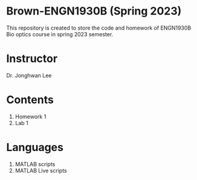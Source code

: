 # Brown-ENGN1930B (Spring 2023)
This repository is created to store the code and homework of ENGN1930B Bio optics course in spring 2023 semester.
# Instructor
Dr. Jonghwan Lee
# Contents
1. Homework 1
2. Lab 1
# Languages
1. MATLAB scripts
2. MATLAB Live scripts
